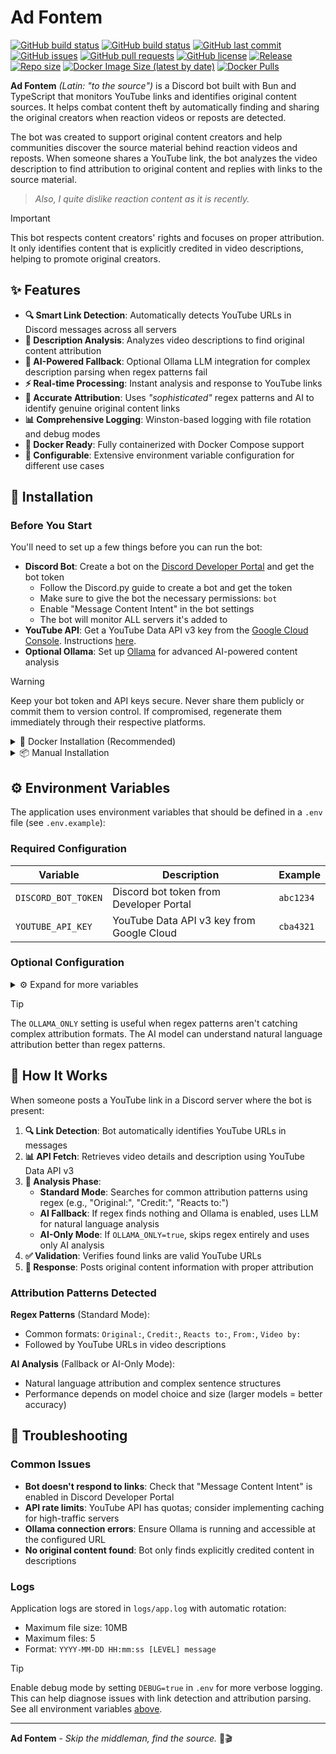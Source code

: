 # Ad Fontem

[![GitHub build status](https://img.shields.io/github/actions/workflow/status/zbejas/ad_fontem/main.yml?label=main%20build)](https://github.com/zbejas/ad_fontem/actions/workflows/main.yml)
[![GitHub build status](https://img.shields.io/github/actions/workflow/status/zbejas/ad_fontem/dev.yml?label=dev%20build)](https://github.com/zbejas/ad_fontem/actions/workflows/dev.yml)
[![GitHub last commit](https://img.shields.io/github/last-commit/zbejas/ad_fontem)](https://github.com/zbejas/ad_fontem/commits/main)
[![GitHub issues](https://img.shields.io/github/issues/zbejas/ad_fontem)](https://github.com/zbejas/ad_fontem/issues)
[![GitHub pull requests](https://img.shields.io/github/issues-pr/zbejas/ad_fontem)](https://github.com/zbejas/ad_fontem/pulls)
[![GitHub license](https://img.shields.io/github/license/zbejas/ad_fontem)](https://github.com/zbejas/ad_fontem/blob/main/LICENSE.md)
[![Release](https://img.shields.io/github/v/release/zbejas/ad_fontem)](https://github.com/zbejas/ad_fontem/releases)
[![Repo size](https://img.shields.io/github/repo-size/zbejas/ad_fontem)](https://github.com/zbejas/ad_fontem/)
[![Docker Image Size (latest by date)](https://img.shields.io/docker/image-size/zbejas/ad_fontem?sort=date)](https://hub.docker.com/r/zbejas/ad_fontem)
[![Docker Pulls](https://img.shields.io/docker/pulls/zbejas/ad_fontem)](https://hub.docker.com/r/zbejas/ad_fontem)

**Ad Fontem** _(Latin: "to the source")_ is a Discord bot built with Bun and TypeScript that monitors YouTube links and identifies original content sources. It helps combat content theft by automatically finding and sharing the original creators when reaction videos or reposts are detected.

The bot was created to support original content creators and help communities discover the source material behind reaction videos and reposts. When someone shares a YouTube link, the bot analyzes the video description to find attribution to original content and replies with links to the source material.

> _Also, I quite dislike reaction content as it is recently._

> [!IMPORTANT]
> This bot respects content creators' rights and focuses on proper attribution. It only identifies content that is explicitly credited in video descriptions, helping to promote original creators.

## ✨ Features

- **🔍 Smart Link Detection**: Automatically detects YouTube URLs in Discord messages across all servers
- **📝 Description Analysis**: Analyzes video descriptions to find original content attribution
- **🤖 AI-Powered Fallback**: Optional Ollama LLM integration for complex description parsing when regex patterns fail
- **⚡ Real-time Processing**: Instant analysis and response to YouTube links
- **🎯 Accurate Attribution**: Uses _"sophisticated"_ regex patterns and AI to identify genuine original content links
- **📊 Comprehensive Logging**: Winston-based logging with file rotation and debug modes
- **🐳 Docker Ready**: Fully containerized with Docker Compose support
- **🔧 Configurable**: Extensive environment variable configuration for different use cases

## 🚀 Installation

### Before You Start

You'll need to set up a few things before you can run the bot:

- **Discord Bot**: Create a bot on the [Discord Developer Portal](https://discord.com/developers/applications) and get the bot token
  - Follow the Discord.py guide to create a bot and get the token
  - Make sure to give the bot the necessary permissions: `bot`
  - Enable "Message Content Intent" in the bot settings
  - The bot will monitor ALL servers it's added to
- **YouTube API**: Get a YouTube Data API v3 key from the [Google Cloud Console](https://console.developers.google.com/). Instructions [here](https://developers.google.com/youtube/v3/getting-started).
- **Optional Ollama**: Set up [Ollama](https://ollama.ai/) for advanced AI-powered content analysis

> [!WARNING]
> Keep your bot token and API keys secure. Never share them publicly or commit them to version control. If compromised, regenerate them immediately through their respective platforms.

<details>
<summary>🐳 Docker Installation (Recommended)</summary>

The easiest way to run Ad Fontem is using Docker Compose. A `compose.yml` file is provided in the repository.

1. **Clone the repository:**

   ```bash
   git clone https://github.com/zbejas/ad_fontem.git
   cd ad_fontem
   ```

2. **Configure environment variables:**

   ```bash
   cp .env.example .env
   ```

   Edit the `.env` file with your credentials (see Environment Variables section below).

3. **Start the bot:**

   ```bash
   docker compose up -d
   ```

All application data and logs are stored in the container. You can check available Docker tags on the [Docker Hub page](https://hub.docker.com/r/zbejas/ad_fontem/tags).

</details>

<details>
<summary>📦 Manual Installation</summary>

Manual installation requires [Bun](https://bun.sh/) to be installed on your system.

1. **Clone and install dependencies:**

   ```bash
   git clone https://github.com/zbejas/ad_fontem.git
   cd ad_fontem
   bun install
   ```

2. **Configure environment variables:**

   ```bash
   cp .env.example .env
   # Edit .env with your configuration
   ```

3. **Start the bot:**

   ```bash
   bun run start
   ```

</details>

## ⚙️ Environment Variables

The application uses environment variables that should be defined in a `.env` file (see `.env.example`):

### Required Configuration

| Variable | Description | Example |
|----------|-------------|---------|
| `DISCORD_BOT_TOKEN` | Discord bot token from Developer Portal | `abc1234` |
| `YOUTUBE_API_KEY` | YouTube Data API v3 key from Google Cloud | `cba4321` |

### Optional Configuration

<details>
<summary>⚙️ Expand for more variables</summary>

| Variable | Description | Default | Example |
|----------|-------------|---------|---------|
| `DEBUG` | Enable verbose debug logging | `false` | `true` |
| `OLLAMA_ENABLED` | Enable Ollama AI analysis | `false` | `true` |
| `OLLAMA_URL` | Ollama server endpoint | `http://localhost:11434` | `http://ollama.lan:11434` |
| `OLLAMA_MODEL` | Ollama model to use | `None` | `gemma3:12b` |
| `OLLAMA_ONLY` | Skip regex, use only AI analysis | `false` | `true` |
| `OLLAMA_PROMPT` | Custom prompt for AI analysis | _(uses system_prompt.txt if not set)_ | _(custom prompt)_ |
| `OLLAMA_KEEP_ALIVE` | Ollama connection keep-alive timeout in seconds | `0` | `60` |

</details>

> [!TIP]
> The `OLLAMA_ONLY` setting is useful when regex patterns aren't catching complex attribution formats. The AI model can understand natural language attribution better than regex patterns.

## 🔧 How It Works

When someone posts a YouTube link in a Discord server where the bot is present:

1. **🔍 Link Detection**: Bot automatically identifies YouTube URLs in messages
2. **📊 API Fetch**: Retrieves video details and description using YouTube Data API v3
3. **🧠 Analysis Phase**:
   - **Standard Mode**: Searches for common attribution patterns using regex (e.g., "Original:", "Credit:", "Reacts to:")
   - **AI Fallback**: If regex finds nothing and Ollama is enabled, uses LLM for natural language analysis
   - **AI-Only Mode**: If `OLLAMA_ONLY=true`, skips regex entirely and uses only AI analysis
4. **✅ Validation**: Verifies found links are valid YouTube URLs
5. **💬 Response**: Posts original content information with proper attribution

### Attribution Patterns Detected

**Regex Patterns** (Standard Mode):

- Common formats: `Original:`, `Credit:`, `Reacts to:`, `From:`, `Video by:`
- Followed by YouTube URLs in video descriptions

**AI Analysis** (Fallback or AI-Only Mode):

- Natural language attribution and complex sentence structures
- Performance depends on model choice and size (larger models = better accuracy)

## 🐛 Troubleshooting

### Common Issues

- **Bot doesn't respond to links**: Check that "Message Content Intent" is enabled in Discord Developer Portal
- **API rate limits**: YouTube API has quotas; consider implementing caching for high-traffic servers
- **Ollama connection errors**: Ensure Ollama is running and accessible at the configured URL
- **No original content found**: Bot only finds explicitly credited content in descriptions

### Logs

Application logs are stored in `logs/app.log` with automatic rotation:

- Maximum file size: 10MB
- Maximum files: 5
- Format: `YYYY-MM-DD HH:mm:ss [LEVEL] message`

> [!TIP]
> Enable debug mode by setting `DEBUG=true` in `.env` for more verbose logging. This can help diagnose issues with link detection and attribution parsing. See all environment variables [above](#⚙️-environment-variables).

---

**Ad Fontem** - _Skip the middleman, find the source._ 😤🎬
